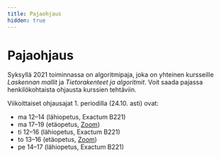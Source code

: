 ```yaml
---
title: Pajaohjaus
hidden: true
---
```


# Pajaohjaus

Syksyllä 2021 toiminnassa on algoritmipaja, joka on yhteinen kursseille _Laskennan mallit_ ja _Tietorakenteet ja algoritmit_. Voit saada pajassa henkilökohtaista ohjausta kurssien tehtäviin.

Viikoittaiset ohjausajat 1. periodilla (24.10. asti) ovat:

* ma 12–14 (lähiopetus, Exactum B221)
* ma 17–19 (etäopetus, [Zoom](https://helsinki.zoom.us/j/64264665907?pwd=aWFIWGNTeGxnVkFrdnY1NTI4bWp2UT09))
* ti 12–16 (lähiopetus, Exactum B221)
* to 13–16 (etäopetus, [Zoom](https://helsinki.zoom.us/j/64264665907?pwd=aWFIWGNTeGxnVkFrdnY1NTI4bWp2UT09))
* pe 14–17 (lähiopetus, Exactum B221)
